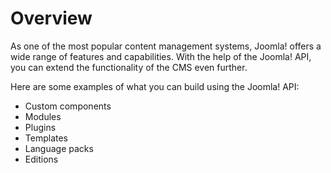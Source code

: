 # Overview

As one of the most popular content management systems, Joomla! offers a wide
range of features and capabilities. With the help of the Joomla! API, you can
extend the functionality of the CMS even further.

Here are some examples of what you can build using the Joomla! API:

- Custom components
- Modules
- Plugins
- Templates
- Language packs
- Editions
